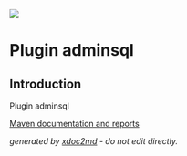![](http://dev.lutece.paris.fr/jenkins/buildStatus/icon?job=tech-plugin-adminsql-deploy)
# Plugin adminsql

## Introduction
Plugin adminsql

[Maven documentation and reports](http://dev.lutece.paris.fr/plugins/plugin-adminsql/)



 *generated by [xdoc2md](https://github.com/lutece-platform/tools-maven-xdoc2md-plugin) - do not edit directly.*